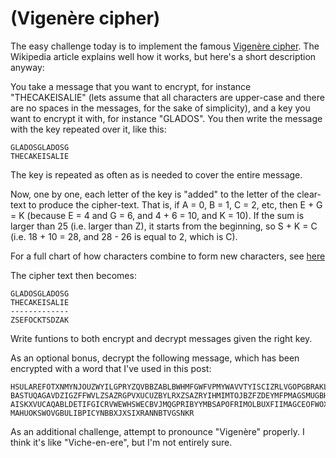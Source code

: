 # (Vigenère cipher)
<div class="md"><p>The easy challenge today is to implement the famous <a href="http://en.wikipedia.org/wiki/Vigen%C3%A8re_cipher">Vigenère cipher</a>. The Wikipedia article explains well how it works, but here's a short description anyway:</p>
<p>You take a message that you want to encrypt, for instance "THECAKEISALIE" (lets assume that all characters are upper-case and there are no spaces in the messages, for the sake of simplicity), and a key you want to encrypt it with, for instance "GLADOS". You then write the message with the key repeated over it, like this:</p>
<pre><code>GLADOSGLADOSG
THECAKEISALIE
</code></pre>
<p>The key is repeated as often as is needed to cover the entire message. </p>
<p>Now, one by one, each letter of the key is "added" to the letter of the clear-text to produce the cipher-text. That is, if A = 0, B = 1, C = 2, etc, then E + G = K (because E = 4 and G = 6, and 4 + 6 = 10, and K = 10). If the sum is larger than 25 (i.e. larger than Z), it starts from the beginning, so S + K = C (i.e. 18 + 10 = 28, and 28 - 26 is equal to 2, which is C).</p>
<p>For a full chart of how characters combine to form new characters, see <a href="http://en.wikipedia.org/wiki/File:Vigen%C3%A8re_square_shading.svg">here</a></p>
<p>The cipher text then becomes:  </p>
<pre><code>GLADOSGLADOSG
THECAKEISALIE
-------------
ZSEFOCKTSDZAK
</code></pre>
<p>Write funtions to both encrypt and decrypt messages given the right key.</p>
<p>As an optional bonus, decrypt the following message, which has been encrypted with a word that I've used in this post:</p>
<pre><code>HSULAREFOTXNMYNJOUZWYILGPRYZQVBBZABLBWHMFGWFVPMYWAVVTYISCIZRLVGOPGBRAKLUGJUZGLN
BASTUQAGAVDZIGZFFWVLZSAZRGPVXUCUZBYLRXZSAZRYIHMIMTOJBZFZDEYMFPMAGSMUGBHUVYTSABB
AISKXVUCAQABLDETIFGICRVWEWHSWECBVJMQGPRIBYYMBSAPOFRIMOLBUXFIIMAGCEOFWOXHAKUZISY
MAHUOKSWOVGBULIBPICYNBBXJXSIXRANNBTVGSNKR
</code></pre>
<p>As an additional challenge, attempt to pronounce "Vigenère" properly. I think it's like "Viche-en-ere", but I'm not entirely sure. </p>
</div>
